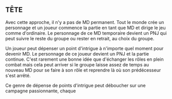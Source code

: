 ## TÊTE


Avec cette approche, il n'y a pas de MD permanent. Tout
le monde crée un personnage et un joueur commence la
partie en tant que MD et dirige le jeu comme d'ordinaire.
Le personnage de ce MD temporaire devient un PNJ qui
peut suivre le reste du groupe ou rester en retrait, au choix
du groupe.

Un joueur peut dépenser un point d'intrigue à n'importe
quel moment pour devenir MD. Le personnage de ce joueur
devient un PNJ et la partie continue. C'est rarement une
bonne idée que d'échanger les rôles en plein combat mais
cela peut arriver si le groupe laisse assez de temps au
nouveau MD pour se faire à son rôle et reprendre là où
son prédécesseur s'est arrêté.

Ce genre de dépense de points d'intrigue peut
déboucher sur une campagne passionnante, chaque
